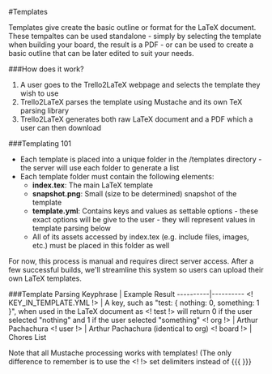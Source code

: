 #Templates

Templates give create the basic outline or format for the LaTeX document.  These tempaltes can be used standalone - simply by selecting the template when building your board, the result is a PDF - or can be used to create a basic outline that can be later edited to suit your needs.

###How does it work?
1. A user goes to the Trello2LaTeX webpage and selects the template they wish to use
2. Trello2LaTeX parses the template using Mustache and its own TeX parsing library
3. Trello2LaTeX generates both raw LaTeX document and a PDF which a user can then download

###Templating 101
- Each template is placed into a unique folder in the /templates directory - the server will use each folder to generate a list
- Each template folder must contain the following elements:
  - **index.tex**: The main LaTeX template
  - **snapshot.png**: Small (size to be determined) snapshot of the template
  - **template.yml**: Contains keys and values as settable options - these exact options will be give to the user - they will represent values in template parsing below
  - All of its assets accessed by index.tex (e.g. include files, images, etc.) must be placed in this folder as well

For now, this process is manual and requires direct server access.  After a few successful builds, we'll streamline this system so users can upload their own LaTeX templates.

###Template Parsing
Keyphrase | Example Result
----------|----------
<! KEY_IN_TEMPLATE.YML !> | A key, such as "test: { nothing: 0, something: 1 }", when used in the LaTeX document as <! test !> will return 0 if the user selected "nothing" and 1 if the user selected "something"
<! org !> | Arthur Pachachura
<! user !> | Arthur Pachachura (identical to org)
<! board !> | Chores List

Note that all Mustache processing works with templates!  (The only difference to remember is to use the <! !> set delimiters instead of {{{ }}}